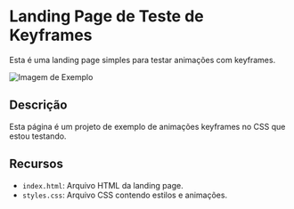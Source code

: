 # Landing Page de Teste de Keyframes

Esta é uma landing page simples para testar animações com keyframes.

![Imagem de Exemplo](./keyTest.png)

## Descrição

Esta página é um projeto de exemplo de animações keyframes no CSS que estou testando.


## Recursos

- `index.html`: Arquivo HTML da landing page.
- `styles.css`: Arquivo CSS contendo estilos e animações.

